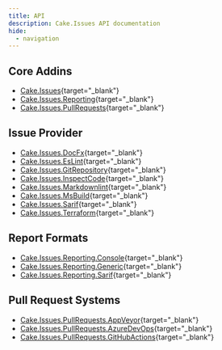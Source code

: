 ```yaml
---
title: API
description: Cake.Issues API documentation
hide:
  - navigation
---
```


## Core Addins

<div class="grid cards" markdown>

- [Cake.Issues](https://cakebuild.net/extensions/cake-issues){target="_blank"}
- [Cake.Issues.Reporting](https://cakebuild.net/extensions/cake-issues-reporting){target="_blank"}
- [Cake.Issues.PullRequests](https://cakebuild.net/extensions/cake-issues-pullrequests){target="_blank"}

</div>

## Issue Provider

<div class="grid cards" markdown>

- [Cake.Issues.DocFx](https://cakebuild.net/extensions/cake-issues-docfx){target="_blank"}
- [Cake.Issues.EsLint](https://cakebuild.net/extensions/cake-issues-eslint){target="_blank"}
- [Cake.Issues.GitRepository](https://cakebuild.net/extensions/cake-issues-gitrepository){target="_blank"}
- [Cake.Issues.InspectCode](https://cakebuild.net/extensions/cake-issues-inspectcode){target="_blank"}
- [Cake.Issues.Markdownlint](https://cakebuild.net/extensions/cake-issues-markdownlint){target="_blank"}
- [Cake.Issues.MsBuild](https://cakebuild.net/extensions/cake-issues-msbuild){target="_blank"}
- [Cake.Issues.Sarif](https://cakebuild.net/extensions/cake-issues-sarif){target="_blank"}
- [Cake.Issues.Terraform](https://cakebuild.net/extensions/cake-issues-terraform){target="_blank"}

</div>

## Report Formats

<div class="grid cards" markdown>

- [Cake.Issues.Reporting.Console](https://cakebuild.net/extensions/cake-issues-reporting-console){target="_blank"}
- [Cake.Issues.Reporting.Generic](https://cakebuild.net/extensions/cake-issues-reporting-Generic){target="_blank"}
- [Cake.Issues.Reporting.Sarif](https://cakebuild.net/extensions/cake-issues-reporting-Sarif){target="_blank"}

</div>

## Pull Request Systems

<div class="grid cards" markdown>

- [Cake.Issues.PullRequests.AppVeyor](https://cakebuild.net/extensions/cake-issues-pullrequests-appveyor){target="_blank"}
- [Cake.Issues.PullRequests.AzureDevOps](https://cakebuild.net/extensions/cake-issues-pullrequests-azuredevops){target="_blank"}
- [Cake.Issues.PullRequests.GitHubActions](https://cakebuild.net/extensions/cake-issues-pullrequests-githubactions){target="_blank"}

</div>
